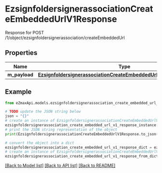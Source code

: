 # EzsignfoldersignerassociationCreateEmbeddedUrlV1Response

Response for POST /1/object/ezsignfoldersignerassociation/createEmbeddedUrl

## Properties

Name | Type | Description | Notes
------------ | ------------- | ------------- | -------------
**m_payload** | [**EzsignfoldersignerassociationCreateEmbeddedUrlV1ResponseMPayload**](EzsignfoldersignerassociationCreateEmbeddedUrlV1ResponseMPayload.md) |  | 

## Example

```python
from eZmaxApi.models.ezsignfoldersignerassociation_create_embedded_url_v1_response import EzsignfoldersignerassociationCreateEmbeddedUrlV1Response

# TODO update the JSON string below
json = "{}"
# create an instance of EzsignfoldersignerassociationCreateEmbeddedUrlV1Response from a JSON string
ezsignfoldersignerassociation_create_embedded_url_v1_response_instance = EzsignfoldersignerassociationCreateEmbeddedUrlV1Response.from_json(json)
# print the JSON string representation of the object
print(EzsignfoldersignerassociationCreateEmbeddedUrlV1Response.to_json())

# convert the object into a dict
ezsignfoldersignerassociation_create_embedded_url_v1_response_dict = ezsignfoldersignerassociation_create_embedded_url_v1_response_instance.to_dict()
# create an instance of EzsignfoldersignerassociationCreateEmbeddedUrlV1Response from a dict
ezsignfoldersignerassociation_create_embedded_url_v1_response_from_dict = EzsignfoldersignerassociationCreateEmbeddedUrlV1Response.from_dict(ezsignfoldersignerassociation_create_embedded_url_v1_response_dict)
```
[[Back to Model list]](../README.md#documentation-for-models) [[Back to API list]](../README.md#documentation-for-api-endpoints) [[Back to README]](../README.md)


